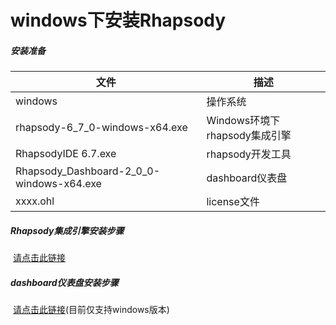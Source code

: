 # windows下安装Rhapsody

##### 安装准备

| 文件                                     | 描述                          |
| ---------------------------------------- | ----------------------------- |
| windows                                  | 操作系统                      |
| rhapsody-6_7_0-windows-x64.exe           | Windows环境下rhapsody集成引擎 |
| RhapsodyIDE 6.7.exe                      | rhapsody开发工具              |
| Rhapsody_Dashboard-2_0_0-windows-x64.exe | dashboard仪表盘               |
| xxxx.ohl                                 | license文件                   |

##### Rhapsody集成引擎安装步骤
​    [请点击此链接](https://www.alsoapp.com/docs-v1-rhapsody/Installing-the-Rhapsody-Engine-on-Windows_133164314.html)

##### dashboard仪表盘安装步骤

​	[请点击此链接](https://www.alsoapp.com/docs-note-rhapsody/setup/rhapsody-dashboard/)(目前仅支持windows版本)

   



